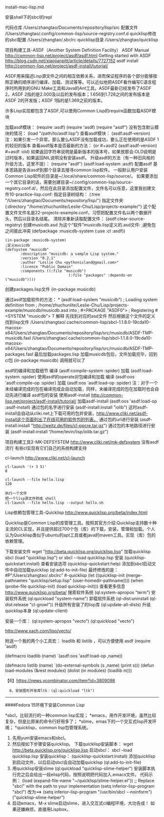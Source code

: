 install-mac-lisp.md

安装shell下的sbcl的repl

代码仓库
/Users/zhangtao/Documents/repository/lisp/src
配置文件
/Users/zhangtao/.config/common-lisp/source-registry.conf.d
quicklisp修改的sbcl配置
/Users/zhangtao/.sbclrc
quicklisp目录
/Users/zhangtao/quicklisp


项目构建工具-ASDF（Another System Definition Facility）
	ASDF Manual
	http://common-lisp.net/project/asdf/asdf.html
	Getting started with ASDF
	http://blog.csdn.net/xiaojianpitt/article/details/7727152
	asdf install
	http://common-lisp.net/project/asdf-install/tutorial/

ASDF用来描述Lisp源文件之间的相互依赖关系，进而保证程序的各个部分能够按照正确的顺序进行编译、加载、测试等等。可以近似地把ASDF看作编写C语言程序时所用到的GNU Make工具和Java的Ant工具。ASDF最新已经发布了ASDF 2，ASDF 2指的是2.000及以后的发布版本；1.656到1.728之间的发布版本是ASDF 2的开发版；ASDF 1指的是1.369之前的版本。

许多Lisp实现都包含了ASDF,可以使用Common Lisp的require函数加载ASDF模块

加载asdf模块：
	(require :asdf)
	(require 'asdf)
	(require "asdf")
没有包含默认模块的情况：
	(load "/path/to/asdf.lisp")
查看asdf模块：
	(asdf:asdf-version)
	注：如果引发一个异常，那么要么ASDF没有加载成功，要么正在使用的是ASDF 1的较旧的版本
查看asdf版本是否最新的方法：
	(or #+asdf2 (asdf:asdf-version) #+asdf :old)
	如果返回字符串说明是最新版本的版本号，如果放那会:OLD说明是过时版本，如果返回NIL说明没有安装asdf。
升级asdf的方法（有一种旧风格的升级方法，这里不提）：
     (require "asdf")
     (asdf:load-system :asdf) 
配置asdf
	基本思路是告诉asdf到那个目录去搜寻common lisp软件。
	一般默认用户安装Common Lisp软件的目录是~/.local/share/common-lisp/source/。
    如果要添加一个其它目录的话，需要创建目录~/.config/common-lisp/source-registry.conf.d/，然后在此目录添加配置文件，文件名可以任意，这里我创建文件10-practice-lisp.conf:
    指定目录树结构：
		(:tree "/Users/zhangtao/Documents/repository/lisp/") 
	指定文件夹	
		(:directory "/home/zhuchunlite/Leslie-Chu/Lisp/projects-example/")
	这个配置文件文件名是22-projects-example.conf，习惯把配置文件名以两个数据开头，然后以目录名结尾。
清除并重新读取配置文件：
	(asdf:clear-source-registry) 
创建musicdb.asd
	为这个“软件”musicdb.lisp定义的.asd文件:
	;避免包之间彼此冲突
	(defpackage :musicdb-system
	                (:use :cl :asdf))
	              
	(in-package :musicdb-system)
	;定义musicdb
	(defsystem "musicdb"
	       :description "musicdb: a sample Lisp system."
	       :version "0.2.1"
	       :author "Leslie Chu <pythonisland@gmail.com>"
	       :licence "Public Domain"
	       :components ((:file "musicdb")
	                             (:file "packages" :depends-on ("musicdb"))))
创建packages.lisp文件
	(in-package musicdb)

通过asdf加载软件的方法：
	* (asdf:load-system "musicdb")
	; Loading system definition from
	; /home/zhuchunlite/Leslie-Chu/Lisp/projects-example/musicdb/musicdb.asd into
	; #<PACKAGE "ASDF0">
	; Registering #<SYSTEM "musicdb">
	T 
解释
	先找到对应的asd文件
	然后根据这个文件的定义找到lisp文件
	/Users/zhangtao/.cache/common-lisp/sbcl-1.1.8.0-19cda10-macosx-x64/Users/zhangtao/Documents/repository/lisp/src/musicdb/ASDF-TMP-musicdb.fasl
	/Users/zhangtao/.cache/common-lisp/sbcl-1.1.8.0-19cda10-macosx-x64/Users/zhangtao/Documents/repository/lisp/src/musicdb/ASDF-TMP-packages.fasl
	最后加载packages.lisp
	加载musicdb包后，文件加载完毕，回到cl包
	(in-package musicdb)
	调用就可以了

asdf的编译和加载细节
	编译
		(asdf:compile-system :spider)
	加载
		(asdf:load-system :spider)
	使用asdf的operate对包编译和加载
	编译
		(asdf:oos 'asdf:compile-op :spider)
	加载
		(asdf:oos 'asdf:load-op :spider)
	注：对于一个未经编译完成的包在编译完成会自动加载，同样，未编译完成的包在加载时也会自动先进行编译
asdf包的安装
	使用asdf-install
	http://common-lisp.net/project/asdf-install/tutorial/
加载asdf-install
	(asdf:oos 'asdf:load-op :asdf-install)
通过包的名字进行安装
	(asdf-install:install "iolib")
	这时asdf-install会自动从cliki.net上下载可用的包并安装，http://www.cliki.net/asdf-install这个页面列出了在线可用的软件包的列表。
通过包的url进行安装
	(asdf-install:install "http://weitz.de/files/cl-ppcre.tar.gz")
通过包的本地路径进行安装
	(asdf-install:install “/home/levin/lisp/iolib.tar.gz”)

项目构建工具2-MK-DEFSYSTEM
	http://www.cliki.net/mk-defsystem
	没有asdf流行
	有些cl实现有它们自己的系统构建支持

cl-launch
	http://www.cliki.net/cl-launch

	cl-launch '(+ 3 5)'
	8

	cl-launch --file hello.lisp
	120

	执行一个文件
	把一个lisp源文件转成 shell
	cl-launch --file hello.lisp --output hello.sh



Lisp依赖包管理工具-Quicklisp
	http://www.quicklisp.org/beta/index.html

Quicklisp是Common Lisp的库管理工具。按照其官方介绍:Quicklisp支持数十种主流的CL实现，并且提供超过700个包（库）的下载，安装，管理和加载。个人认为Quickliap类似于ubuntu的apt工具或者java的maven工具。实现（库）包的依赖管理。


下载安装文件
	wget "http://beta.quicklisp.org/quicklisp.lisp"
加载quicklisp
	sbcl
	(load "quicklisp.lisp")
	or
	sbcl --load quicklisp.lisp
安装
	(quicklisp-quickstart:install)
查看安装选项
	(quicklisp-quickstart:help)
添加到sbcl启动文件中自动加载quicklisp
	(ql:add-to-init-file)
	最终修改的是：#P"/Users/zhangtao/.sbclrc"
	#-quicklisp
  	(let ((quicklisp-init (merge-pathnames "quicklisp/setup.lisp"
                                         (user-homedir-pathname))))
    	(when (probe-file quicklisp-init)
      	(load quicklisp-init)))
查看更多信息
	http://www.quicklisp.org/beta/
搜索软件系统
	(ql:system-apropos "term")
安装软件系统
	(ql:quickload "system-name")
卸载软件系统
	(ql-dist:uninstall (ql-dist:release "cl-growl"))
升级所有安装了的lisp库
	(ql:update-all-dists)
升级quicklisp本身
	(ql:update-client)


安装一个库：
(ql:system-apropos "vecto")
(ql:quickload "vecto")

http://www.xach.com/lisp/vecto/

附送一个我的两个小工具宏： loadlib  和 listlib ，可以方便使用 asdf
(require 'asdf)

(defmacro loadlib (name)
  `(asdf:oos 'asdf:load-op ,name))

(defmacro listlib (name)
  `(do-external-symbols (s ,name) (print s)))
(defun load-modules (&rest modules)
  (dolist (m modules) (loadlib m)))



【6】https://news.ycombinator.com/item?id=3809098

      6、安装图形开发库ltk：(ql:quickload "ltk")

------------------------------------------------------------------------------------------

####Fedora 15环境下安装Common Lisp

*sbcl，比较流行的一种common lisp实现；
*emacs，用作开发环境，虽然比较复杂，但是比原来的命令行好用多了；
*slime，emas下的一个交互式lisp开发环境；
*quicklisp，common lisp包管理系统。

1. 先用yum安装emacs和sbcl。
2. 然后按如下步骤安装quicklisp。
下载quicklisp安装脚本：
wget http://beta.quicklisp.org/quicklisp.lisp
启动sbcl：
sbcl –load quicklisp.lisp
安装quicklisp：
(quicklisp-quickstart:install)
添加quicklisp到启动文件，以后启动sbcl会自动加载quicklisp
(ql:add-to-init-file)
3. 用quicklisp安装slime
(ql:quickload "quicklisp-slime-helper")
安装脚本执行完之后会给出一段elisp代码，按照说明把代码加入.emacs文件。
代码示例：
(load (expand-file-name "~/quicklisp/slime-helper.el"))
;; Replace "sbcl" with the path to your implementation
(setq inferior-lisp-program "sbcl")
改为==>
(setq inferior-lisp-program "/usr/bin/sbcl --noinform")
("quicklisp-slime-helper")
4. 启动emacs，M-x slime启动slime，进入交互式cl编程环境，大功告成！
如果还嫌麻烦，直接用Lispbox。



